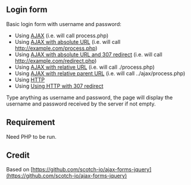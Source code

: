 ## Login form
Basic login form with username and password:
* Using [AJAX](./ajax) (i.e. will call process.php)
* Using [AJAX with absolute URL](./ajax-absolute-url) (i.e. will call http://example.com/process.php)
* Using [AJAX with absolute URL and 307 redirect](./ajax-absolute-url-with-redirect) (i.e. will call http://example.com/redirect.php)
* Using [AJAX with relative URL](./ajax-relative-url) (i.e. will call ./process.php)
* Using [AJAX with relative parent URL](./ajax-relative-parent-url) (i.e. will call ../ajax/process.php)
* Using [HTTP](./http)
* Using [Using HTTP with 307 redirect](./http-with-redirect)

Type anything as username and password, the page will display the username and password received by the server if not empty.

## Requirement
Need PHP to be run.

## Credit
Based on [https://github.com/scotch-io/ajax-forms-jquery](https://github.com/scotch-io/ajax-forms-jquery)
